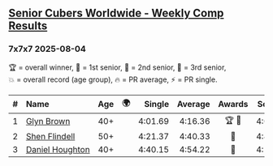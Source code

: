 <style>table {white-space: nowrap;}</style>
<link rel="stylesheet" type="text/css" href="/scw-comp/css/flags.css" />

## [Senior Cubers Worldwide - Weekly Comp Results](/scw-comp/results/)
### 7x7x7 2025-08-04

<span style="white-space: nowrap;">🏆 = overall winner</span>, <span style="white-space: nowrap;">🥇 = 1st senior</span>, <span style="white-space: nowrap;">🥈 = 2nd senior</span>, <span style="white-space: nowrap;">🥉 = 3rd senior</span>, <span style="white-space: nowrap;">💥 = overall record (age group)</span>, <span style="white-space: nowrap;">🔥 = PR average</span>, <span style="white-space: nowrap;">⚡ = PR single</span>.

| # | Name | Age | 🌍 | Single | Average | Awards | Solve 1 | Solve 2 | Solve 3 | Video |
| :--: | :-- | :--: | :--: | --: | --: | :--: | --: | --: | --: | :-- |
| 1 | [Glyn Brown](../../persons/glyn_brown/777.md) | 40+ | <i class="flag flag-GB" /> | 4:01.69 | 4:16.36 | 🏆 🥇 | 4:01.69 | 4:20.29 | 4:27.11 | [Desktop](https://www.facebook.com/events/692804973405559/permalink/697987749553948) / [Mobile](https://m.facebook.com/events/692804973405559?view=permalink&id=697987749553948) |
| 2 | [Shen Flindell](../../persons/shen_flindell/777.md) | 50+ | <i class="flag flag-AU" /> | 4:21.37 | 4:40.33 | 🥈 | 4:40.86 | 4:21.37 | 4:58.76 | [Desktop](https://www.facebook.com/events/692804973405559/permalink/700689685950421) / [Mobile](https://m.facebook.com/events/692804973405559?view=permalink&id=700689685950421) |
| 3 | [Daniel Houghton](../../persons/daniel_houghton/777.md) | 40+ | <i class="flag flag-CH" /> | 4:40.15 | 4:54.22 | 🥉 | 4:56.70 | 4:40.15 | 5:05.80 | [Desktop](https://www.facebook.com/events/692804973405559/permalink/703293929023330) / [Mobile](https://m.facebook.com/events/692804973405559?view=permalink&id=703293929023330) |

<!-- Global site tag (gtag.js) - Google Analytics -->
<script async src="https://www.googletagmanager.com/gtag/js?id=UA-86348435-3"></script>
<script>window.dataLayer = window.dataLayer || []; function gtag() {dataLayer.push(arguments);} gtag('js', new Date()); gtag('config', 'UA-86348435-3');</script>
